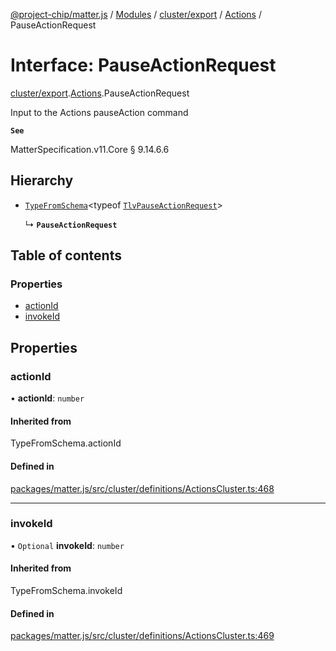 [@project-chip/matter.js](../README.md) / [Modules](../modules.md) / [cluster/export](../modules/cluster_export.md) / [Actions](../modules/cluster_export.Actions.md) / PauseActionRequest

# Interface: PauseActionRequest

[cluster/export](../modules/cluster_export.md).[Actions](../modules/cluster_export.Actions.md).PauseActionRequest

Input to the Actions pauseAction command

**`See`**

MatterSpecification.v11.Core § 9.14.6.6

## Hierarchy

- [`TypeFromSchema`](../modules/tlv_export.md#typefromschema)\<typeof [`TlvPauseActionRequest`](../modules/cluster_export.Actions.md#tlvpauseactionrequest)\>

  ↳ **`PauseActionRequest`**

## Table of contents

### Properties

- [actionId](cluster_export.Actions.PauseActionRequest.md#actionid)
- [invokeId](cluster_export.Actions.PauseActionRequest.md#invokeid)

## Properties

### actionId

• **actionId**: `number`

#### Inherited from

TypeFromSchema.actionId

#### Defined in

[packages/matter.js/src/cluster/definitions/ActionsCluster.ts:468](https://github.com/project-chip/matter.js/blob/2d9f2165d2672864fda3496a6d0d5f93597f82c6/packages/matter.js/src/cluster/definitions/ActionsCluster.ts#L468)

___

### invokeId

• `Optional` **invokeId**: `number`

#### Inherited from

TypeFromSchema.invokeId

#### Defined in

[packages/matter.js/src/cluster/definitions/ActionsCluster.ts:469](https://github.com/project-chip/matter.js/blob/2d9f2165d2672864fda3496a6d0d5f93597f82c6/packages/matter.js/src/cluster/definitions/ActionsCluster.ts#L469)
